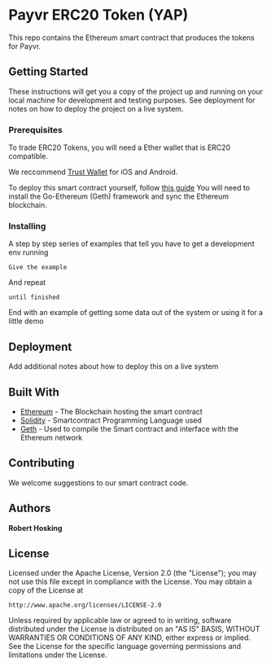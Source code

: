 # Payvr ERC20 Token (YAP)

This repo contains the Ethereum smart contract that produces the tokens for Payvr.

## Getting Started

These instructions will get you a copy of the project up and running on your local machine for development and testing purposes. See deployment for notes on how to deploy the project on a live system.

### Prerequisites

To trade ERC20 Tokens, you will need a Ether wallet that is ERC20 compatible.

We reccommend [Trust Wallet](https://trustwalletapp.com/) for iOS and Android.

To deploy this smart contract yourself, follow [this guide](https://medium.com/mercuryprotocol/dev-highlights-of-this-week-cb33e58c745f)
You will need to install the Go-Ethereum (Geth) framework and sync the Ethereum blockchain.

### Installing

A step by step series of examples that tell you have to get a development env running

```
Give the example
```

And repeat

```
until finished
```

End with an example of getting some data out of the system or using it for a little demo

## Deployment

Add additional notes about how to deploy this on a live system

## Built With

* [Ethereum](https://ethereum.org/) - The Blockchain hosting the smart contract
* [Solidity](http://solidity.readthedocs.io/en/v0.4.21/) - Smartcontract Programming Language used
* [Geth](https://github.com/ethereum/go-ethereum/wiki/geth) - Used to compile the Smart contract and interface with the Ethereum network

## Contributing

We welcome suggestions to our smart contract code.

## Authors

**Robert Hosking**

## License

Licensed under the Apache License, Version 2.0 (the "License"); you may not use this file except in compliance with the License. You may obtain a copy of the License at

```
http://www.apache.org/licenses/LICENSE-2.0
```

Unless required by applicable law or agreed to in writing, software distributed under the License is distributed on an "AS IS" BASIS, WITHOUT WARRANTIES OR CONDITIONS OF ANY KIND, either express or implied. See the License for the specific language governing permissions and limitations under the License.

